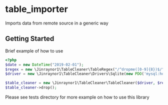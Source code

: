 # table_importer
Imports data from remote source in a generic way
## Getting Started

Brief example of how to use
```php
<?php
$date = new DateTime("2019-02-01");
$regex = new \Jinraynor1\TableCleaner\TableRegex("/^dropme([0-9]{8})$/", $date, "Ymd");
$driver = new \Jinraynor1\TableCleaner\Drivers\Sqlite(new PDO('mysql:host=localhost;dbname=testdb','root',''));

$table_cleaner = new \Jinraynor1\TableCleaner\TableCleaner($driver, $regex);
$table_cleaner->drop();
```        
Please see tests directory for more example on how to use this library
